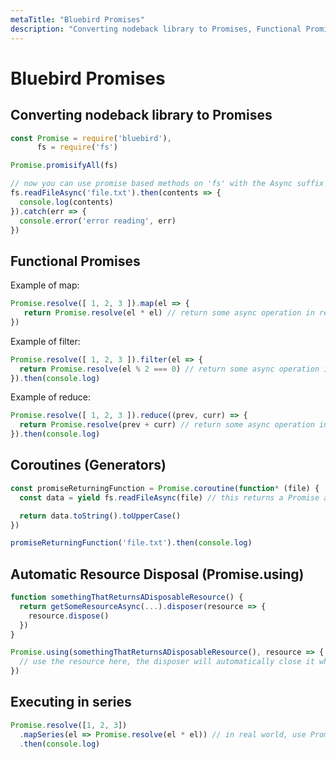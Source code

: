 ```yaml
---
metaTitle: "Bluebird Promises"
description: "Converting nodeback library to Promises, Functional Promises, Coroutines (Generators), Automatic Resource Disposal (Promise.using), Executing in series"
---
```


# Bluebird Promises



## Converting nodeback library to Promises


```js
const Promise = require('bluebird'),
      fs = require('fs')

Promise.promisifyAll(fs)

// now you can use promise based methods on 'fs' with the Async suffix
fs.readFileAsync('file.txt').then(contents => {
  console.log(contents)
}).catch(err => {
  console.error('error reading', err)
})

```



## Functional Promises


Example of map:

```js
Promise.resolve([ 1, 2, 3 ]).map(el => {
   return Promise.resolve(el * el) // return some async operation in real world
})

```

Example of filter:

```js
Promise.resolve([ 1, 2, 3 ]).filter(el => {
  return Promise.resolve(el % 2 === 0) // return some async operation in real world
}).then(console.log)

```

Example of reduce:

```js
Promise.resolve([ 1, 2, 3 ]).reduce((prev, curr) => {
  return Promise.resolve(prev + curr) // return some async operation in real world
}).then(console.log)

```



## Coroutines (Generators)


```js
const promiseReturningFunction = Promise.coroutine(function* (file) {
  const data = yield fs.readFileAsync(file) // this returns a Promise and resolves to the file contents

  return data.toString().toUpperCase()
})

promiseReturningFunction('file.txt').then(console.log)

```



## Automatic Resource Disposal (Promise.using)


```js
function somethingThatReturnsADisposableResource() {
  return getSomeResourceAsync(...).disposer(resource => {
    resource.dispose()
  })
}

Promise.using(somethingThatReturnsADisposableResource(), resource => {
  // use the resource here, the disposer will automatically close it when Promise.using exits
})

```



## Executing in series


```js
Promise.resolve([1, 2, 3])
  .mapSeries(el => Promise.resolve(el * el)) // in real world, use Promise returning async function
  .then(console.log)

```


